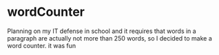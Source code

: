 # wordCounter
Planning on my IT defense in school and it requires that words in a paragraph are actually not more than 250 words, so I decided to make a word counter. it was fun
